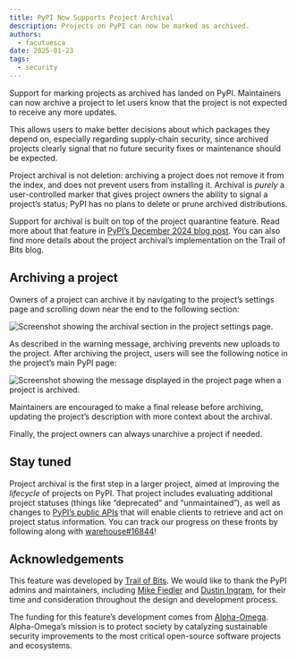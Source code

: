 ```yaml
---
title: PyPI Now Supports Project Archival
description: Projects on PyPI can now be marked as archived.
authors:
  - facutuesca
date: 2025-01-23
tags:
  - security
---
```


Support for marking projects as archived has landed on PyPI. Maintainers can now
archive a project to let users know that the project is not expected to receive
any more updates.

This allows users to make better decisions about which packages they depend on,
especially regarding supply-chain security, since archived projects clearly
signal that no future security fixes or maintenance should be expected.

<!-- more -->

Project archival is not deletion: archiving a project does not remove it from
the index, and does not prevent users from installing it. Archival is *purely*
a user-controlled marker that gives project owners the ability to signal a
project’s status; PyPI has no plans to delete or prune archived distributions.

Support for archival is built on top of the project quarantine feature. Read
more about that feature in [PyPI’s December 2024 blog
post](./2024-12-30-quarantine.md). You can also find
more details about the project archival’s implementation on the Trail of Bits
blog.

## Archiving a project

Owners of a project can archive it by navigating to the project’s settings page
and scrolling down near the end to the following section:

![Screenshot showing the archival section in the project settings
page.](../assets/2025-01-23-archival/screenshot-settings.png)

As described in the warning message, archiving prevents new uploads to the
project. After archiving the project, users will see the following notice in the
project’s main PyPI page:

![Screenshot showing the message displayed in the project page when a project is
archived.](../assets/2025-01-23-archival/screenshot-message.png)

Maintainers are encouraged to make a final release before archiving, updating
the project’s description with more context about the archival.

Finally, the project owners can always unarchive a project if needed.

## Stay tuned

Project archival is the first step in a larger project, aimed at improving the
*lifecycle* of projects on PyPI. That project includes evaluating additional
project statuses (things like “deprecated” and “unmaintained”), as well as
changes to [PyPI’s public APIs](https://docs.pypi.org/api/) that will enable
clients to retrieve and act on project status information. You can track our
progress on these fronts by following along with
[warehouse\#16844](https://github.com/pypi/warehouse/issues/16844)\!

## Acknowledgements

This feature was developed by [Trail of Bits](https://www.trailofbits.com/). We
would like to thank the PyPI admins and maintainers, including [Mike
Fiedler](https://github.com/miketheman) and [Dustin
Ingram](https://github.com/di), for their time and consideration throughout the
design and development process.

The funding for this feature’s development comes from
[Alpha-Omega](https://alpha-omega.dev/). Alpha-Omega’s mission is to protect
society by catalyzing sustainable security improvements to the most critical
open-source software projects and ecosystems.


